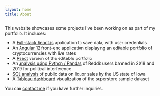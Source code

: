 ```yaml
---
layout: home
title: About
---
```



This website showcases some projects I've been working on as part of my portfolio. It includes:

- A [Full-stack React.js](webdev.html) application to save data, with user credentials
-  An [Angular 12](angular.html) front-end application displaying an editable portfolio of cryptocurrencies with live rates
-  A [React](react.html) version of the editable portfolio
- An [analysis using Python / Pandas](python.html) of Reddit users banned in 2018 and 2019 for political interference
- [SQL analysis](SQL.html) of public data on liquor sales by the US state of Iowa
- A [Tableau dashboard](tableau.html) visualization of the superstore sample dataset 

You can [contact me](contact.html) if you have further inquiries.
